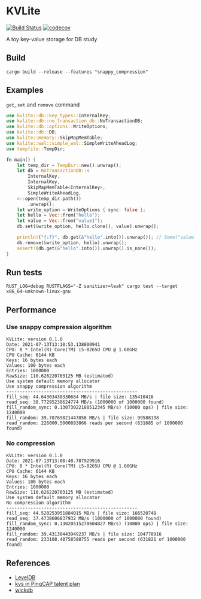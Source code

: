 # KVLite
[![Build Status](https://travis-ci.com/ChiangYintso/KVLite.svg?branch=main)](https://travis-ci.com/ChiangYintso/KVLite)
[![codecov](https://codecov.io/gh/ChiangYintso/KVLite/branch/main/graph/badge.svg?token=VVR3RGGX5M)](https://codecov.io/gh/ChiangYintso/KVLite)  

A toy key-value storage for DB study
## Build

```shell
cargo build --release --features "snappy_compression"
```

## Examples

`get`, `set` and `remove` command
```rust
use kvlite::db::key_types::InternalKey;
use kvlite::db::no_transaction_db::NoTransactionDB;
use kvlite::db::options::WriteOptions;
use kvlite::db::DB;
use kvlite::memory::SkipMapMemTable;
use kvlite::wal::simple_wal::SimpleWriteAheadLog;
use tempfile::TempDir;

fn main() {
    let temp_dir = TempDir::new().unwrap();
    let db = NoTransactionDB::<
        InternalKey,
        InternalKey,
        SkipMapMemTable<InternalKey>,
        SimpleWriteAheadLog,
    >::open(temp_dir.path())
        .unwrap();
    let write_option = WriteOptions { sync: false };
    let hello = Vec::from("hello");
    let value = Vec::from("value1");
    db.set(&write_option, hello.clone(), value).unwrap();

    println!("{:?}", db.get(&"hello".into()).unwrap()); // Some("value1")
    db.remove(&write_option, hello).unwrap();
    assert!(db.get(&"hello".into()).unwrap().is_none());
}
```

## Run tests 
```shell
RUST_LOG=debug RUSTFLAGS="-Z sanitizer=leak" cargo test --target x86_64-unknown-linux-gnu
```

## Performance

### Use snappy compression algorithm

    KVLite: version 0.1.0
    Date: 2021-07-13T13:10:53.138800941
    CPU: 8 * Intel(R) Core(TM) i5-8265U CPU @ 1.60GHz
    CPU Cache: 6144 KB
    Keys: 16 bytes each
    Values: 100 bytes each
    Entries: 1000000
    RawSize: 110.626220703125 MB (estimated)
    Use system default memory allocator
    Use snappy compression algorithm
    -------------------------------------------------
    fill_seq: 44.64303430330684 MB/s | file size: 135410416
    read_seq: 38.77295238624774 MB/s (1000000 of 1000000 found)
    fill_random_sync: 0.13073022188512345 MB/s) (10000 ops) | file size: 1240000
    fill_random: 39.78769821447858 MB/s | file size: 99588198
    read_random: 226000.5000893866 reads per second (631685 of 1000000 found)

### No compression

    KVLite: version 0.1.0
    Date: 2021-07-13T13:08:40.787929916
    CPU: 8 * Intel(R) Core(TM) i5-8265U CPU @ 1.60GHz
    CPU Cache: 6144 KB
    Keys: 16 bytes each
    Values: 100 bytes each
    Entries: 1000000
    RawSize: 110.626220703125 MB (estimated)
    Use system default memory allocator
    No compression algorithm
    -------------------------------------------------
    fill_seq: 44.520253951884015 MB/s | file size: 166520748
    read_seq: 37.4738606837932 MB/s (1000000 of 1000000 found)
    fill_random_sync: 0.13020515270604827 MB/s) (10000 ops) | file size: 1240000
    fill_random: 39.43130443949237 MB/s | file size: 104770916
    read_random: 233108.48758588755 reads per second (631821 of 1000000 found)

## References

- [LevelDB](https://github.com/google/leveldb)
- [kvs in PingCAP talent plan](https://github.com/pingcap/talent-plan)
- [wickdb](https://github.com/Fullstop000/wickdb)
